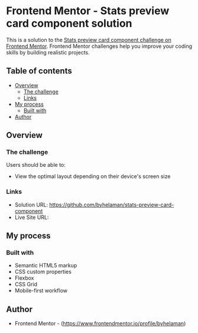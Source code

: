 # Frontend Mentor - Stats preview card component solution

This is a solution to the [Stats preview card component challenge on Frontend Mentor](https://www.frontendmentor.io/challenges/stats-preview-card-component-8JqbgoU62). Frontend Mentor challenges help you improve your coding skills by building realistic projects. 

## Table of contents

- [Overview](#overview)
  - [The challenge](#the-challenge)
  - [Links](#links)
- [My process](#my-process)
  - [Built with](#built-with)
- [Author](#author)

## Overview

### The challenge

Users should be able to:

- View the optimal layout depending on their device's screen size

### Links

- Solution URL: https://github.com/byhelaman/stats-preview-card-component
- Live Site URL: 

## My process

### Built with

- Semantic HTML5 markup
- CSS custom properties
- Flexbox
- CSS Grid
- Mobile-first workflow

## Author
- Frontend Mentor - (https://www.frontendmentor.io/profile/byhelaman)